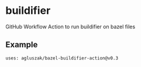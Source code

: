 # buildifier

GitHub Workflow Action to run buildifier on bazel files

## Example

```ylm
uses: agluszak/bazel-buildifier-action@v0.3
```
